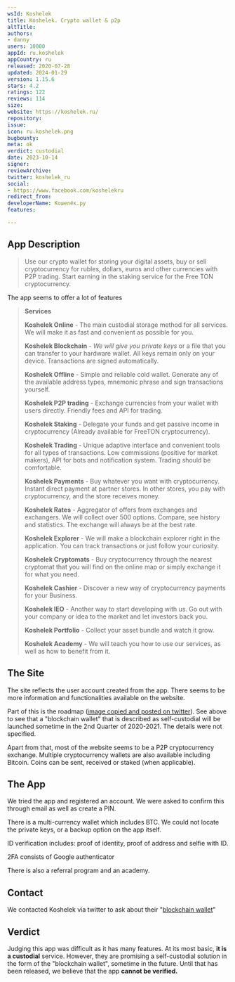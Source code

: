```yaml
---
wsId: Koshelek
title: Koshelek. Crypto wallet & p2p
altTitle: 
authors:
- danny
users: 10000
appId: ru.koshelek
appCountry: ru
released: 2020-07-28
updated: 2024-01-29
version: 1.15.6
stars: 4.2
ratings: 122
reviews: 114
size: 
website: https://koshelek.ru/
repository: 
issue: 
icon: ru.koshelek.png
bugbounty: 
meta: ok
verdict: custodial
date: 2023-10-14
signer: 
reviewArchive: 
twitter: koshelek_ru
social:
- https://www.facebook.com/koshelekru
redirect_from: 
developerName: Кошелёк.ру
features: 

---
```


## App Description

> Use our crypto wallet for storing your digital assets, buy or sell cryptocurrency for rubles, dollars, euros and other currencies with P2P trading. Start earning in the staking service for the Free TON cryptocurrency.

The app seems to offer a lot of features

> **Services**
> 
> **Koshelek Online** - The main custodial storage method for all services. We will make it as fast and convenient as possible for you.
>
> **Koshelek Blockchain** - _We will give you private keys_ or a file that you can transfer to your hardware wallet. All keys remain only on your device. Transactions are signed automatically.
>
> **Koshelek Offline** - Simple and reliable cold wallet. Generate any of the available address types, mnemonic phrase and sign transactions yourself.
>
> **Koshelek P2P trading** - Exchange currencies from your wallet with users directly. Friendly fees and API for trading.
>
> **Koshelek Staking** - Delegate your funds and get passive income in cryptocurrency (Already available for FreeTON cryptocurrency).
>
> **Koshelek Trading** - Unique adaptive interface and convenient tools for all types of transactions. Low commissions (positive for market makers), API for bots and notification system. Trading should be comfortable.
>
> **Koshelek Payments** - Buy whatever you want with cryptocurrency. Instant direct payment at partner stores. In other stores, you pay with cryptocurrency, and the store receives money.
>
> **Koshelek Rates** - Aggregator of offers from exchanges and exchangers. We will collect over 500 options. Compare, see history and statistics. The exchange will always be at the best rate.
> 
> **Koshelek Explorer** - We will make a blockchain explorer right in the application. You can track transactions or just follow your curiosity.
>
> **Koshelek Cryptomats** - Buy cryptocurrency through the nearest cryptomat that you will find on the online map or simply exchange it for what you need.
>
> **Koshelek Cashier** - Discover a new way of cryptocurrency payments for your Business.
>
> **Koshelek IEO** - Another way to start developing with us. Go out with your company or idea to the market and let investors back you.
>
> **Koshelek Portfolio** - Collect your asset bundle and watch it grow.
>
> **Koshelek Academy** - We will teach you how to use our services, as well as how to benefit from it.


## The Site

The site reflects the user account created from the app. There seems to be more information and functionalities available on the website.

Part of this is the roadmap ([image copied and posted on twitter](https://twitter.com/BitcoinWalletz/status/1452888402412507139)). See above to see that a "blockchain wallet" that is described as self-custodial will be launched sometime in the 2nd Quarter of 2020-2021. The details were not specified. 

Apart from that, most of the website seems to be a P2P cryptocurrency exchange. Multiple cryptocurrency wallets are also available including Bitcoin. Coins can be sent, received or staked (when applicable). 

## The App

We tried the app and registered an account. We were asked to confirm this through email as well as create a PIN. 

There is a multi-currency wallet which includes BTC. We could not locate the private keys, or a backup option on the app itself. 

ID verification includes: proof of identity, proof of address and selfie with ID.

2FA consists of Google authenticator

There is also a referral program and an academy.

## Contact

We contacted Koshelek via twitter to ask about their "[blockchain wallet](https://twitter.com/BitcoinWalletz/status/1452884341894225922)"

## Verdict

Judging this app was difficult as it has many features. At its most basic, **it is a custodial** service. However, they are promising a self-custodial solution in the form of the "blockchain wallet", sometime in the future. Until that has been released, we believe that the app **cannot be verified.**

